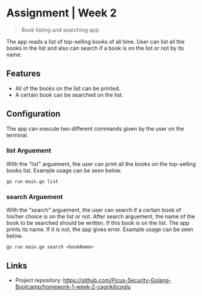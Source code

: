 # Assignment | Week 2

> Book listing and searching app

The app reads a list of top-selling books of all time. User can list all the books in the list and also can search if a book is on the list or not by its name.

## Features

- All of the books on the list can be printed.
- A certain book can be searched on the list.

## Configuration

The app can execute two different commands given by the user on the terminal.

### list Arguement

With the "list" arguement, the user can print all the books on the top-selling books list. Example usage can be seen below.

```
go run main.go list
```

### search Arguement

With the "search" arguement, the user can search if a certain book of his/her choice is on the list or not. After search arguement, the name of the book to be searched should be written. If this book is on the list. The app prints its name. If it is not, the app gives error. Example usage can be seen below.

```
go run main.go search <bookName>
```

## Links

- Project repository: https://github.com/Picus-Security-Golang-Bootcamp/homework-1-week-2-cagrikilicoglu
